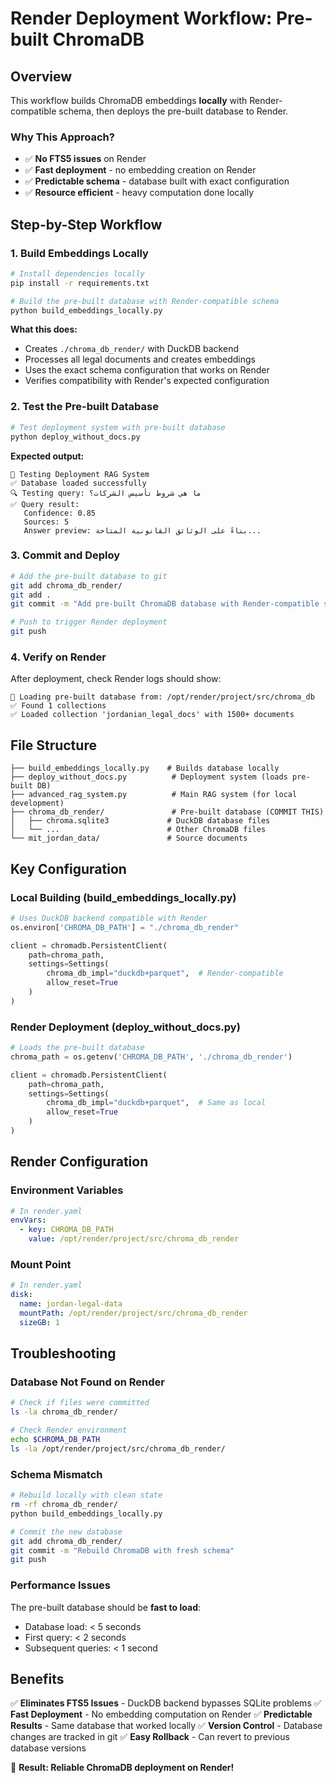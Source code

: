 # Render Deployment Workflow: Pre-built ChromaDB

## Overview

This workflow builds ChromaDB embeddings **locally** with Render-compatible schema, then deploys the pre-built database to Render.

### Why This Approach?
- ✅ **No FTS5 issues** on Render
- ✅ **Fast deployment** - no embedding creation on Render
- ✅ **Predictable schema** - database built with exact configuration
- ✅ **Resource efficient** - heavy computation done locally

## Step-by-Step Workflow

### 1. **Build Embeddings Locally**

```bash
# Install dependencies locally
pip install -r requirements.txt

# Build the pre-built database with Render-compatible schema
python build_embeddings_locally.py
```

**What this does:**
- Creates `./chroma_db_render/` with DuckDB backend
- Processes all legal documents and creates embeddings
- Uses the exact schema configuration that works on Render
- Verifies compatibility with Render's expected configuration

### 2. **Test the Pre-built Database**

```bash
# Test deployment system with pre-built database
python deploy_without_docs.py
```

**Expected output:**
```
🧪 Testing Deployment RAG System
✅ Database loaded successfully
🔍 Testing query: ما هي شروط تأسيس الشركات؟
✅ Query result:
   Confidence: 0.85
   Sources: 5
   Answer preview: بناءً على الوثائق القانونية المتاحة...
```

### 3. **Commit and Deploy**

```bash
# Add the pre-built database to git
git add chroma_db_render/
git add .
git commit -m "Add pre-built ChromaDB database with Render-compatible schema"

# Push to trigger Render deployment
git push
```

### 4. **Verify on Render**

After deployment, check Render logs should show:
```
📂 Loading pre-built database from: /opt/render/project/src/chroma_db
✅ Found 1 collections
✅ Loaded collection 'jordanian_legal_docs' with 1500+ documents
```

## File Structure

```
├── build_embeddings_locally.py    # Builds database locally
├── deploy_without_docs.py          # Deployment system (loads pre-built DB)
├── advanced_rag_system.py          # Main RAG system (for local development)
├── chroma_db_render/               # Pre-built database (COMMIT THIS)
│   ├── chroma.sqlite3             # DuckDB database files
│   └── ...                        # Other ChromaDB files
└── mit_jordan_data/               # Source documents
```

## Key Configuration

### Local Building (build_embeddings_locally.py)
```python
# Uses DuckDB backend compatible with Render
os.environ['CHROMA_DB_PATH'] = "./chroma_db_render"

client = chromadb.PersistentClient(
    path=chroma_path,
    settings=Settings(
        chroma_db_impl="duckdb+parquet",  # Render-compatible
        allow_reset=True
    )
)
```

### Render Deployment (deploy_without_docs.py)
```python
# Loads the pre-built database
chroma_path = os.getenv('CHROMA_DB_PATH', './chroma_db_render')

client = chromadb.PersistentClient(
    path=chroma_path,
    settings=Settings(
        chroma_db_impl="duckdb+parquet",  # Same as local
        allow_reset=True
    )
)
```

## Render Configuration

### Environment Variables
```yaml
# In render.yaml
envVars:
  - key: CHROMA_DB_PATH
    value: /opt/render/project/src/chroma_db_render
```

### Mount Point
```yaml
# In render.yaml  
disk:
  name: jordan-legal-data
  mountPath: /opt/render/project/src/chroma_db_render
  sizeGB: 1
```

## Troubleshooting

### Database Not Found on Render
```bash
# Check if files were committed
ls -la chroma_db_render/

# Check Render environment
echo $CHROMA_DB_PATH
ls -la /opt/render/project/src/chroma_db_render/
```

### Schema Mismatch
```bash
# Rebuild locally with clean state
rm -rf chroma_db_render/
python build_embeddings_locally.py

# Commit the new database
git add chroma_db_render/
git commit -m "Rebuild ChromaDB with fresh schema"
git push
```

### Performance Issues
The pre-built database should be **fast to load**:
- Database load: < 5 seconds
- First query: < 2 seconds  
- Subsequent queries: < 1 second

## Benefits

✅ **Eliminates FTS5 Issues** - DuckDB backend bypasses SQLite problems
✅ **Fast Deployment** - No embedding computation on Render
✅ **Predictable Results** - Same database that worked locally
✅ **Version Control** - Database changes are tracked in git
✅ **Easy Rollback** - Can revert to previous database versions

🎉 **Result: Reliable ChromaDB deployment on Render!** 